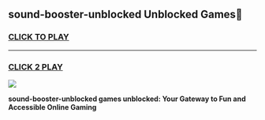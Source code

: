 
## sound-booster-unblocked Unblocked Games👋
<h3>
<a href="https://news.freeplayer.one?title=sound-booster-unblocked&ref=16F">CLICK TO PLAY</a></h3>
<hr>

<h3>
<a href="https://news.freeplayer.one?title=sound-booster-unblocked&ref=16F">CLICK 2 PLAY</a>
  
</h3>

<a href="https://news.freeplayer.one?title=sound-booster-unblocked&ref=16F/"><img src="https://clearcache.store/games.png"></a>


**sound-booster-unblocked games unblocked: Your Gateway to Fun and Accessible Online Gaming**

